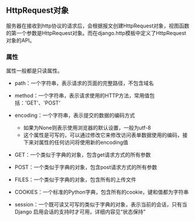 ## HttpRequest对象

服务器在接收到http协议的请求后，会根据报文创建HttpRequest对象，视图函数的第一个参数是HttpRequest对象。而在django.http模板中定义了HttpRequest对象的API。

### 属性

属性一般都是只读属性。

* path：一个字符串，表示请求的页面的完整路径，不包含域名

* method：一个字符串，表示请求使用的HTTP方法，常用值包括：'GET'、'POST'
* encoding：一个字符串，表示提交的数据的编码方式
  * 如果为None则表示使用浏览器的默认设置，一般为utf-8
  * 这个属性是可写的，可以通过修改它来修改访问表单数据使用的编码，接下来对属性的任何访问将使用新的encoding值
* GET：一个类似于字典的对象，包含get请求方式的所有参数
* POST：一个类似于字典的对象，包含post请求方式的所有参数
* FILES：一个类似于字典的对象，包含所有的上传文件
* COOKIES：一个标准的Python字典，包含所有的cookie，键和值都为字符串
* session：一个既可读又可写的类似于字典的对象，表示当前的会话，只有当Django 启用会话的支持时才可用，详细内容见“状态保持”



